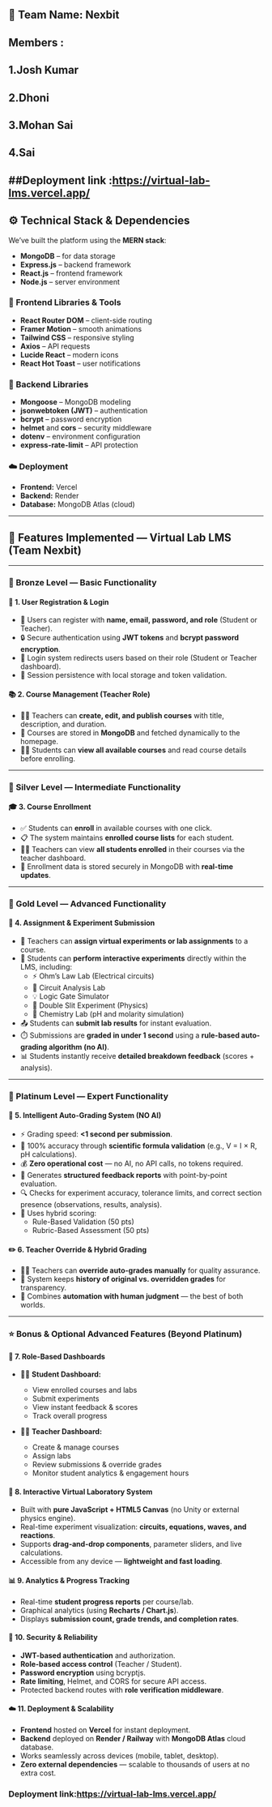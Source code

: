 ## 👥 Team Name: Nexbit
##    Members :
##            1.Josh Kumar
##            2.Dhoni
##            3.Mohan Sai
##            4.Sai
##Deployment link :https://virtual-lab-lms.vercel.app/
-------------------------------

## ⚙️ Technical Stack & Dependencies
We’ve built the platform using the **MERN stack**:
- **MongoDB** – for data storage  
- **Express.js** – backend framework  
- **React.js** – frontend framework  
- **Node.js** – server environment  

### 🧩 Frontend Libraries & Tools
- **React Router DOM** – client-side routing  
- **Framer Motion** – smooth animations  
- **Tailwind CSS** – responsive styling  
- **Axios** – API requests  
- **Lucide React** – modern icons  
- **React Hot Toast** – user notifications  

### 🧠 Backend Libraries
- **Mongoose** – MongoDB modeling  
- **jsonwebtoken (JWT)** – authentication  
- **bcrypt** – password encryption  
- **helmet** and **cors** – security middleware  
- **dotenv** – environment configuration  
- **express-rate-limit** – API protection  

### ☁️ Deployment
- **Frontend:** Vercel  
- **Backend:** Render  
- **Database:** MongoDB Atlas (cloud)  

------------------------------------------------------

## 🚀 Features Implemented — Virtual Lab LMS (Team Nexbit)

---------------------------------------------------------------

### 🥉 Bronze Level — Basic Functionality

#### 🧾 1. User Registration & Login
- 🔐 Users can register with **name, email, password, and role** (Student or Teacher).  
- 🔒 Secure authentication using **JWT tokens** and **bcrypt password encryption**.  
- 👤 Login system redirects users based on their role (Student or Teacher dashboard).  
- 🧠 Session persistence with local storage and token validation.  

#### 📚 2. Course Management (Teacher Role)
- 👩‍🏫 Teachers can **create, edit, and publish courses** with title, description, and duration.  
- 🧾 Courses are stored in **MongoDB** and fetched dynamically to the homepage.  
- 👨‍🎓 Students can **view all available courses** and read course details before enrolling.  

-------------------------

### 🥈 Silver Level — Intermediate Functionality

#### 🎓 3. Course Enrollment
- ✅ Students can **enroll** in available courses with one click.  
- 📋 The system maintains **enrolled course lists** for each student.  
- 👩‍🏫 Teachers can view **all students enrolled** in their courses via the teacher dashboard.  
- 🔄 Enrollment data is stored securely in MongoDB with **real-time updates**.  

-------------------------

### 🥇 Gold Level — Advanced Functionality

#### 🧪 4. Assignment & Experiment Submission
- 📘 Teachers can **assign virtual experiments or lab assignments** to a course.  
- 🔬 Students can **perform interactive experiments** directly within the LMS, including:  
  - ⚡ Ohm’s Law Lab (Electrical circuits)  
  - 🔌 Circuit Analysis Lab  
  - 💡 Logic Gate Simulator  
  - 🌊 Double Slit Experiment (Physics)  
  - 🧪 Chemistry Lab (pH and molarity simulation)  
- 📤 Students can **submit lab results** for instant evaluation.  
- ⏱️ Submissions are **graded in under 1 second** using a **rule-based auto-grading algorithm (no AI)**.  
- 📊 Students instantly receive **detailed breakdown feedback** (scores + analysis).  

-----------------------

### 💎 Platinum Level — Expert Functionality

#### 🧠 5. Intelligent Auto-Grading System (NO AI)
- ⚡ Grading speed: **<1 second per submission**.  
- 🎯 100% accuracy through **scientific formula validation** (e.g., V = I × R, pH calculations).  
- 💰 **Zero operational cost** — no AI, no API calls, no tokens required.  
- 🧾 Generates **structured feedback reports** with point-by-point evaluation.  
- 🔍 Checks for experiment accuracy, tolerance limits, and correct section presence (observations, results, analysis).  
- 🧩 Uses hybrid scoring:  
  - Rule-Based Validation (50 pts)  
  - Rubric-Based Assessment (50 pts)  

#### ✏️ 6. Teacher Override & Hybrid Grading
- 👩‍🏫 Teachers can **override auto-grades manually** for quality assurance.  
- 📄 System keeps **history of original vs. overridden grades** for transparency.  
- 🧠 Combines **automation with human judgment** — the best of both worlds.  

---------------------

### ⭐ Bonus & Optional Advanced Features (Beyond Platinum)

#### 🧭 7. Role-Based Dashboards
- 🧑‍🎓 **Student Dashboard:**  
  - View enrolled courses and labs  
  - Submit experiments  
  - View instant feedback & scores  
  - Track overall progress  

- 👩‍🏫 **Teacher Dashboard:**  
  - Create & manage courses  
  - Assign labs  
  - Review submissions & override grades  
  - Monitor student analytics & engagement hours  

#### 🔬 8. Interactive Virtual Laboratory System
- Built with **pure JavaScript + HTML5 Canvas** (no Unity or external physics engine).  
- Real-time experiment visualization: **circuits, equations, waves, and reactions**.  
- Supports **drag-and-drop components**, parameter sliders, and live calculations.  
- Accessible from any device — **lightweight and fast loading**.  

#### 📊 9. Analytics & Progress Tracking
- Real-time **student progress reports** per course/lab.  
- Graphical analytics (using **Recharts / Chart.js**).  
- Displays **submission count, grade trends, and completion rates**.  

#### 🔐 10. Security & Reliability
- **JWT-based authentication** and authorization.  
- **Role-based access control** (Teacher / Student).  
- **Password encryption** using bcryptjs.  
- **Rate limiting**, Helmet, and CORS for secure API access.  
- Protected backend routes with **role verification middleware**.  

#### ☁️ 11. Deployment & Scalability
- **Frontend** hosted on **Vercel** for instant deployment.  
- **Backend** deployed on **Render / Railway** with **MongoDB Atlas** cloud database.  
- Works seamlessly across devices (mobile, tablet, desktop).  
- **Zero external dependencies** — scalable to thousands of users at no extra cost.

### Deployment link:https://virtual-lab-lms.vercel.app/
